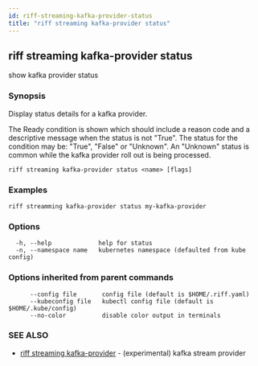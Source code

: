 ```yaml
---
id: riff-streaming-kafka-provider-status
title: "riff streaming kafka-provider status"
---
```

## riff streaming kafka-provider status

show kafka provider status

### Synopsis

Display status details for a kafka provider.

The Ready condition is shown which should include a reason code and a
descriptive message when the status is not "True". The status for the condition
may be: "True", "False" or "Unknown". An "Unknown" status is common while the
kafka provider roll out is being processed.

```
riff streaming kafka-provider status <name> [flags]
```

### Examples

```
riff streamming kafka-provider status my-kafka-provider
```

### Options

```
  -h, --help             help for status
  -n, --namespace name   kubernetes namespace (defaulted from kube config)
```

### Options inherited from parent commands

```
      --config file       config file (default is $HOME/.riff.yaml)
      --kubeconfig file   kubectl config file (default is $HOME/.kube/config)
      --no-color          disable color output in terminals
```

### SEE ALSO

* [riff streaming kafka-provider](riff_streaming_kafka-provider.md)	 - (experimental) kafka stream provider

